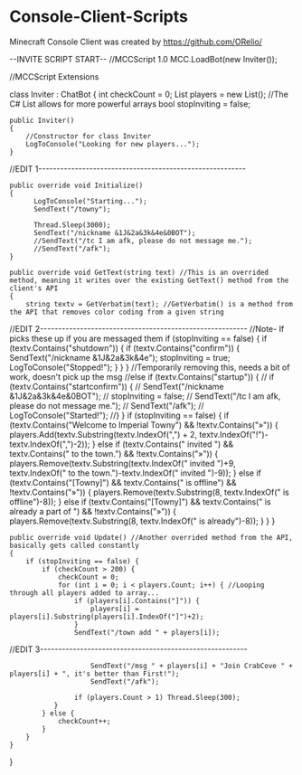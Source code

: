 # Console-Client-Scripts
Minecraft Console Client was created by https://github.com/ORelio/

--INVITE SCRIPT START--
//MCCScript 1.0
MCC.LoadBot(new Inviter());
 
//MCCScript Extensions
 
class Inviter : ChatBot
{
    int checkCount = 0;
    List<String> players = new List<String>(); //The C# List allows for more powerful arrays
    bool stopInviting = false;
 
    public Inviter()
    {
        //Constructor for class Inviter
        LogToConsole("Looking for new players...");
    }
//EDIT 1---------------------------------------------------------
    
    public override void Initialize()
    {
	      LogToConsole("Starting...");	
	      SendText("/towny");

	      Thread.Sleep(3000);
	      SendText("/nickname &1J&2a&3k&4e&0BOT");
	      //SendText("/tc I am afk, please do not message me.");
	      //SendText("/afk");
    }

    public override void GetText(string text) //This is an overrided method, meaning it writes over the existing GetText() method from the client's API
    {
        string textv = GetVerbatim(text); //GetVerbatim() is a method from the API that removes color coding from a given string
//EDIT 2---------------------------------------------------------
//Note- If picks these up if you are messaged them
	if (stopInviting == false) {
	          if (textv.Contains("shutdown")) {
                if (textv.Contains("confirm")) {
	                  SendText("/nickname &1J&2a&3k&4e");
                    stopInviting = true;
	                  LogToConsole("Stopped!");
                }
	          }
        } 
	//Temporarily removing this, needs a bit of work, doesn't pick up the msg
	//else if (textv.Contains("startup")) {
          //  if (textv.Contains("startconfirm")) {
	    //          SendText("/nickname &1J&2a&3k&4e&0BOT");
              //        stopInviting = false;
                //      SendText("/tc I am afk, please do not message me.");
	          //    SendText("/afk");
	            //  LogToConsole("Started!");
            //}
	      }
	      if (stopInviting == false) {
            if (textv.Contains("Welcome to Imperial Towny") && !textv.Contains("»")) {
            players.Add(textv.Substring(textv.IndexOf(",") + 2, textv.IndexOf("!")-textv.IndexOf(",")-2));
            } else if (textv.Contains(" invited ") && textv.Contains(" to the town.") && !textv.Contains("»")) {
            players.Remove(textv.Substring(textv.IndexOf(" invited ")+9, textv.IndexOf(" to the town.")-textv.IndexOf(" invited ")-9));
            } else if (textv.Contains("[Towny]") && textv.Contains(" is offline") && !textv.Contains("»")) {
            players.Remove(textv.Substring(8, textv.IndexOf(" is offline")-8));
            } else if (textv.Contains("[Towny]") && textv.Contains(" is already a part of ") && !textv.Contains("»")) {
            players.Remove(textv.Substring(8, textv.IndexOf(" is already")-8));
            }
        }
    }
 
    public override void Update() //Another overrided method from the API, basically gets called constantly
    {
        if (stopInviting == false) {
            if (checkCount > 200) {
                checkCount = 0;
                for (int i = 0; i < players.Count; i++) { //Looping through all players added to array...
                    if (players[i].Contains("]")) {
                        players[i] = players[i].Substring(players[i].IndexOf("]")+2);
                    }
                    SendText("/town add " + players[i]);
//EDIT 3---------------------------------------------------------

		                SendText("/msg " + players[i] + "Join CrabCove " + players[i] + ", it's better than First!");
		                SendText("/afk");
                       
                    if (players.Count > 1) Thread.Sleep(300);
               }
            } else {
                checkCount++;
            }
        }
    }
}
